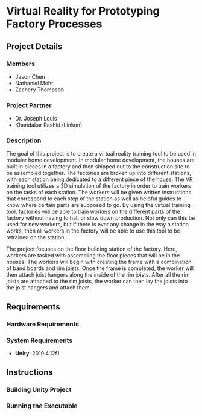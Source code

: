# Virtual Reality for Prototyping Factory Processes

## Project Details
### Members
- Jason Chen
- Nathaniel Mohr
- Zachery Thompson

### Project Partner 
- Dr. Joseph Louis
- Khandakar Rashid (Linkon)

### Description
The goal of this project is to create a virtual reality training tool to be used in modular home development. In modular home development, the houses are built in pieces in a factory and then shipped out to the construction site to be assembled together. The factories are broken up into different stations, with each station being dedicated to a different piece of the house. The VR training tool utilizes a 3D simulation of the factory in order to train workers on the tasks of each station. The workers will be given written instructions that correspond to each step of the station as well as helpful guides to know where certain parts are supposed to go. By using the virtual training tool, factories will be able to train workers on the different parts of the factory without having to halt or slow down production. Not only can this be used for new workers, but if there is ever any change in the way a station works, then all workers in the factory will be able to use this tool to be retrained on the station.
    
The project focuses on the floor building station of the factory. Here, workers are tasked with assembling the floor pieces that will be in the houses. The workers will begin with creating the frame with a combination of band boards and rim joists. Once the frame is completed, the worker will then attach joist hangers along the inside of the rim joists. After all the rim joists are attached to the rim joists, the worker can then lay the joists into the joist hangers and attach them.

## Requirements
### Hardware Requirements
### System Requirements
- **Unity**: 2019.4.12f1 

## Instructions
### Building Unity Project
### Running the Executable
